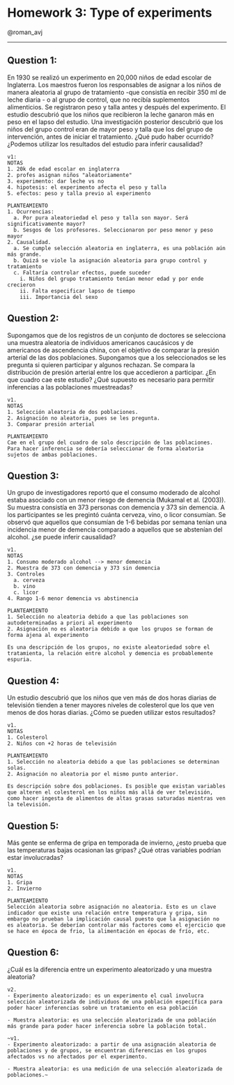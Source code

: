 # Homework 3: Type of experiments

@roman_avj

-------

## Question 1:

En 1930 se realizó un experimento en 20,000 niños de edad escolar de Inglaterra. Los maestros fueron los responsables de asignar a los niños de manera aleatoria al grupo de tratamiento -que consistía en recibir 350 ml de leche diaria - o al grupo de control, que no recibía suplementos alimenticios. Se registraron peso y talla antes y después del experimento. El estudio descubrió que los niños que recibieron la leche ganaron más en peso en el lapso del estudio. Una investigación posterior descubrió que los niños del grupo control eran de mayor peso y talla que los del grupo de intervención, antes de iniciar el tratamiento. ¿Qué pudo haber ocurrido? ¿Podemos utilizar los resultados del estudio para inferir causalidad?

```{txt}
v1:
NOTAS
1. 20k de edad escolar en inglaterra
2. profes asignan niños "aleatoriamente"
3. experimento: dar leche vs no
4. hipotesis: el experimento afecta el peso y talla
5. efectos: peso y talla previo al experimento

PLANTEAMIENTO
1. Ocurrencias:
  a. Por pura aleatoriedad el peso y talla son mayor. Será significativamente mayor?
  b. Sesgos de los profesores. Seleccionaron por peso menor y peso mayor
2. Causalidad.
  a. Se cumple selección aleatoria en inglaterra, es una población aún más grande.
  b. Quizá se viole la asignación aleatoria para grupo control y tratamiento
  c. Faltaría controlar efectos, puede suceder
    i. Niños del grupo tratamiento tenían menor edad y por ende crecieron
    ii. Falta especificar lapso de tiempo
    iii. Importancia del sexo
```

## Question 2:

Supongamos que de los registros de un conjunto de doctores se selecciona una muestra aleatoria de individuos americanos caucásicos y de americanos de ascendencia china, con el objetivo de comparar la presión arterial de las dos poblaciones. Supongamos que a los seleccionados se les pregunta si quieren participar y algunos rechazan. Se compara la distribución de presión arterial entre los que accedieron a participar. ¿En que cuadro cae este estudio? ¿Qué supuesto es necesario para permitir inferencias a las poblaciones muestreadas?

```{text}
v1.
NOTAS
1. Selección aleatoria de dos poblaciones.
2. Asignación no aleatoria, pues se les pregunta.
3. Comparar presión arterial

PLANTEAMIENTO
Cae en el grupo del cuadro de solo descripción de las poblaciones.
Para hacer inferencia se debería seleccionar de forma aleatoria sujetos de ambas poblaciones.
```

## Question 3:

Un grupo de investigadores reportó que el consumo moderado de alcohol estaba asociado con un menor riesgo de demencia (Mukamal et al. (2003)). Su muestra consistía en 373 personas con demencia y 373 sin demencia. A los participantes se les pregintó cuánta cerveza, vino, o licor consumían. Se observó que aquellos que consumían de 1-6 bebidas por semana tenían una incidencia menor de demencia comparado a aquellos que se abstenían del alcohol. ¿se puede inferir causalidad?

```{text}
v1.
NOTAS
1. Consumo moderado alcohol --> menor demencia
2. Muestra de 373 con demencia y 373 sin demencia
3. Controles
  a. cerveza
  b. vino
  c. licor
4. Rango 1-6 menor demencia vs abstinencia

PLANTEAMIENTO
1. Selección no aleatoria debido a que las poblaciones son autodeterminadas a priori al experimento
2. Asignación no es aleatoria debido a que los grupos se forman de forma ajena al experimento

Es una descripción de los grupos, no existe aleatoriedad sobre el tratamienta, la relación entre alcohol y demencia es probablemente espuria.
```


## Question 4:

Un estudio descubrió que los niños que ven más de dos horas diarias de televisión tienden a tener mayores niveles de colesterol que los que ven menos de dos horas diarias. ¿Cómo se pueden utilizar estos resultados?

```{text}
v1.
NOTAS
1. Colesterol
2. Niños con +2 horas de televisión

PLANTEAMIENTO
1. Selección no aleatoria debido a que las poblaciones se determinan solas.
2. Asignación no aleatoria por el mismo punto anterior.

Es descripción sobre dos poblaciones. Es posible que existan variables que alteren el colesterol en los niños más allá de ver televisión, como hacer ingesta de alimentos de altas grasas saturadas mientras ven la televisión.
```

## Question 5:
Más gente se enferma de gripa en temporada de invierno, ¿esto prueba que las temperaturas bajas ocasionan las gripas? ¿Qué otras variables podrían estar involucradas?

```{text}
v1.
NOTAS
1. Gripa
2. Invierno

PLANTEAMIENTO
Selección aleatoria sobre asignación no aleatoria. Esto es un clave indicador que existe una relación entre temperatura y gripa, sin embargo no prueban la implicación causal puesto que la asignación no es aleatoria. Se deberían controlar más factores como el ejercicio que se hace en época de frio, la alimentación en épocas de frío, etc.
```


## Question 6:

¿Cuál es la diferencia entre un experimento aleatorizado y una muestra aleatoria?

```{text}
v2.
- Experimento aleatorizado: es un experimento el cual involucra selección aleatorizada de individuos de una población específica para poder hacer inferencias sobre un tratamiento en esa población

- Muestra aleatoria: es una selección aleatorizada de una población más grande para poder hacer inferencia sobre la población total.

~v1.
- Experimento aleatorizado: a partir de una asignación aleatoria de poblaciones y de grupos, se encuentran diferencias en los grupos afectados vs no afectados por el experimento.

- Muestra aleatoria: es una medición de una selección aleatorizada de poblaciones.~

```
